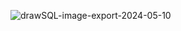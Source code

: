 ![drawSQL-image-export-2024-05-10](https://github.com/prabhurajcode/guvi-online-class/assets/122979954/9a407be9-ed85-4f03-943b-e415820d0d5c)

